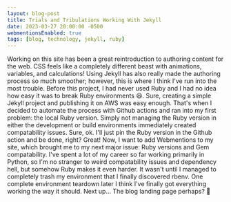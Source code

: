 ```yaml
---
layout: blog-post
title: Trials and Tribulations Working With Jekyll
date: 2023-03-27 20:00:00 -0500
webmentionsEnabled: true
tags: [blog, technology, jekyll, ruby]
---
```

Working on this site has been a great reintroduction to authoring content for the web.
CSS feels like a completely different beast with animations, variables, and calculations!
Using Jekyll has also really made the authoring process so much smoother; however, this is where I think I've run into the most trouble. Before this project, I had never used Ruby and I had no idea how easy it was to break Ruby environments 😆.
Sure, creating a simple Jekyll project and publishing it on AWS was easy enough. That's when I decided to automate the process with Github actions and ran into my first problem: the local Ruby version. Simply not managing the Ruby version in either the development or build environments immediately created compatability issues. Sure, ok. I'll just pin the Ruby version in the Github action and be done, right? Great!
Now, I want to add Webmentions to my site, which brought me to my next major issue: Ruby versions and Gem compatability.
I've spent a lot of my career so far working primarily in Python, so I'm no stranger to weird compatability issues and dependency hell, but somehow Ruby makes it even harder. It wasn't until I managed to completely trash my environment that I finally discovered rbenv. One complete environment teardown later I think I've finally got everything working the way it should.
Next up... The blog landing page perhaps? 🤔